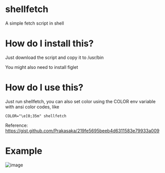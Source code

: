 # shellfetch
A simple fetch script in shell

# How do I install this?
Just download the script and copy it to /usr/bin

You might also need to install figlet

# How do I use this?
Just run shellfetch, you can also set color using the COLOR env variable with ansi color codes, like
```
COLOR="\e[0;35m" shellfetch
```
Reference: https://gist.github.com/Prakasaka/219fe5695beeb4d6311583e79933a009

# Example
![image](https://user-images.githubusercontent.com/50289495/153775830-deeee067-8328-4bb4-a328-754a98dc30a5.png)
